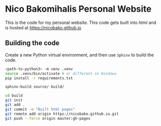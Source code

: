 # Nico Bakomihalis Personal Website

This is the code for my personal website.
This code gets built into *html* and is hosted at
https://nicobako.github.io

## Building the code

Create a new Python virtual environment,
and then use `Sphinx` to build the code.

```bash
<path-to-python3> -m venv .venv
source .venv/bin/activate # or different on Windows
pip install -r requirements.txt

sphinx-build source/ build/

cd build
git init
git add .
git commit -m "Built html pages"
git remote add origin https://nicobako.github.io.git
git push --force origin master:gh-pages
```